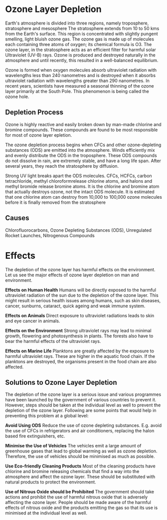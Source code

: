 # Ozone Layer Depletion

Earth's atmosphere is divided into three regions, namely troposphere, stratosphere and mesosphere The stratosphere extends from 10 to 50 kms from the Earth's surface. This region is concentrated with slightly pungent smelling, light bluish ozone gas. The ozone gas is made up of molecules each containing three atoms of oxygen; its chemical formula is O3. The ozone layer, in the stratosphere acts as an efficient filter for harmful solar Ultraviolet (UV-B) rays. Ozone is produced and destroyed naturally in the atmosphere and until recently, this resulted in a well-balanced equilibrium. 

Ozone is formed when oxygen molecules absorb ultraviolet radiation with wavelengths less than 240 nanometres and is destroyed when it absorbs ultraviolet radiation with wavelengths greater than 290 nanometres. In recent years, scientists have measured a seasonal thinning of the ozone layer primarily at the South Pole. This phenomenon is being called the ozone hole.

## Depletion Process 

Ozone is highly reactive and easily broken down by man-made chlorine and bromine compounds. These compounds are found to be most responsible for most of ozone layer epletion. 

The ozone depletion process begins when CFCs and other ozone-depleting substances (ODS) are emitted into the atmosphere. Winds efficiently mix and evenly distribute the ODS in the troposphere. These ODS compounds do not dissolve in rain, are extremely stable, and have a long life span. After several years, they reach the stratosphere by diffusion. 

Strong UV light breaks apart the ODS molecules. CFCs, HCFCs, carbon tetrachloride, methyl chloroformrelease chlorine atoms, and halons and methyl bromide release bromine atoms. It is the chlorine and bromine atom that actually destroys ozone, not the intact ODS molecule. It is estimated that one chlorine atom can destroy from 10,000 to 100,000 ozone molecules before it is finally removed from the stratosphere

## Causes

Chlorofluorocarbons, Ozone Depleting Substances (ODS), Unregulated Rocket Launches, Nitrogenous Compounds

# Effects

The depletion of the ozone layer has harmful effects on the environment. Let us see the major effects of ozone layer depletion on man and environment. 

**Effects on Human Health** 
Humans will be directly exposed to the harmful ultraviolet radiation of the sun due to the depletion of the ozone layer. This might result in serious health issues among humans, such as skin diseases, cancer, sunburns, cataract, quick ageing and weak immune system. 

**Effects on Animals** 
Direct exposure to ultraviolet radiations leads to skin and eye cancer in animals. 

**Effects on the Environment** 
Strong ultraviolet rays may lead to minimal growth, flowering and photosynthesis in plants. The forests also have to bear the harmful effects of the ultraviolet rays. 

**Effects on Marine Life** 
Planktons are greatly affected by the exposure to harmful ultraviolet rays. These are higher in the aquatic food chain. If the planktons are destroyed, the organisms present in the food chain are also affected.

## Solutions to Ozone Layer Depletion 

The depletion of the ozone layer is a serious issue and various programmes have been launched by the government of various countries to prevent it. However, steps should be taken at the individual level as well to prevent the depletion of the ozone layer. Following are some points that would help in preventing this problem at a global level: 

**Avoid Using ODS** 
Reduce the use of ozone depleting substances. E.g. avoid the use of CFCs in refrigerators and air conditioners, replacing the halon based fire extinguishers, etc. 

**Minimise the Use of Vehicles** 
The vehicles emit a large amount of greenhouse gases that lead to global warming as well as ozone depletion. Therefore, the use of vehicles should be minimised as much as possible. 

**Use Eco-friendly Cleaning Products** 
Most of the cleaning products have chlorine and bromine releasing chemicals that find a way into the atmosphere and affect the ozone layer. These should be substituted with natural products to protect the environment. 

**Use of Nitrous Oxide should be Prohibited** 
The government should take actions and prohibit the use of harmful nitrous oxide that is adversely affecting the ozone layer. People should be made aware of the harmful effects of nitrous oxide and the products emitting the gas so that its use is minimised at the individual level as well.